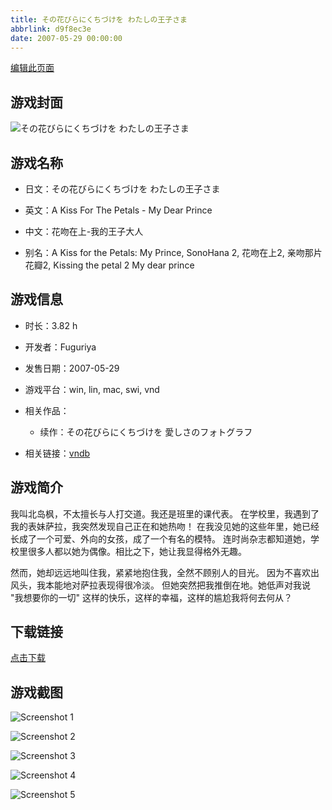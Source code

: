 ```yaml
---
title: その花びらにくちづけを わたしの王子さま
abbrlink: d9f8ec3e
date: 2007-05-29 00:00:00
---
```

[编辑此页面](https://github.com/ACG-3/ADV3-source/blob/main/source/_posts/My%20Dear%20Prince.md)

## 游戏封面

![その花びらにくちづけを わたしの王子さま](https://pan.timero.xyz/d/onedrive/img_lib_001/My%20Dear%20Prince_cover.avif)


## 游戏名称

- 日文：その花びらにくちづけを わたしの王子さま
- 英文：A Kiss For The Petals - My Dear Prince
- 中文：花吻在上-我的王子大人

- 别名：A Kiss for the Petals: My Prince, SonoHana 2, 花吻在上2, 亲吻那片花瓣2, Kissing the petal 2 My dear prince


## 游戏信息

- 时长：3.82 h
- 开发者：Fuguriya
- 发售日期：2007-05-29
- 游戏平台：win, lin, mac, swi, vnd
- 相关作品：
   - 续作：その花びらにくちづけを 愛しさのフォトグラフ

- 相关链接：[vndb](https://vndb.org/v922)


## 游戏简介

我叫北岛枫，不太擅长与人打交道。我还是班里的课代表。
在学校里，我遇到了我的表妹萨拉，我突然发现自己正在和她热吻！
在我没见她的这些年里，她已经长成了一个可爱、外向的女孩，成了一个有名的模特。
连时尚杂志都知道她，学校里很多人都以她为偶像。相比之下，她让我显得格外无趣。

然而，她却远远地叫住我，紧紧地抱住我，全然不顾别人的目光。
因为不喜欢出风头，我本能地对萨拉表现得很冷淡。
但她突然把我推倒在地。她低声对我说
"我想要你的一切"
这样的快乐，这样的幸福，这样的尴尬我将何去何从？




## 下载链接

[点击下载](https://pan.timero.xyz/onedrive/adv_lib_001/My%20Dear%20Prince)


## 游戏截图


![Screenshot 1](https://pan.timero.xyz/d/onedrive/img_lib_001/My%20Dear%20Prince_Screenshot_1.avif)

![Screenshot 2](https://pan.timero.xyz/d/onedrive/img_lib_001/My%20Dear%20Prince_Screenshot_2.avif)

![Screenshot 3](https://pan.timero.xyz/d/onedrive/img_lib_001/My%20Dear%20Prince_Screenshot_3.avif)

![Screenshot 4](https://pan.timero.xyz/d/onedrive/img_lib_001/My%20Dear%20Prince_Screenshot_4.avif)

![Screenshot 5](https://pan.timero.xyz/d/onedrive/img_lib_001/My%20Dear%20Prince_Screenshot_5.avif)

